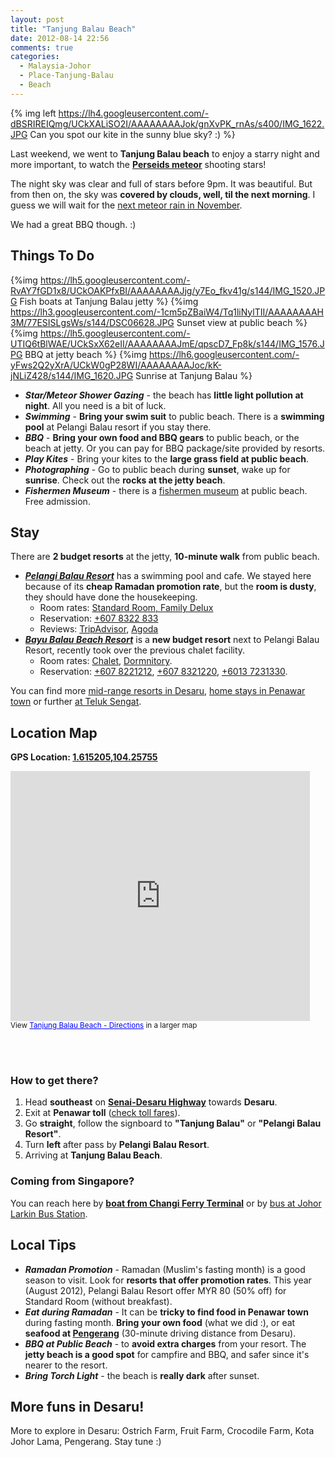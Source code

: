 ```yaml
---
layout: post
title: "Tanjung Balau Beach"
date: 2012-08-14 22:56
comments: true
categories: 
  - Malaysia-Johor
  - Place-Tanjung-Balau
  - Beach
---
```


{% img left https://lh4.googleusercontent.com/-dBSRIREIQmg/UCkXALiSO2I/AAAAAAAAJok/gnXvPK_rnAs/s400/IMG_1622.JPG Can you spot our kite in the sunny blue sky? :) %}

Last weekend, we went to **Tanjung Balau beach** to enjoy a starry night 
and more important, to watch the [**Perseids meteor**](http://www.spacedex.com/perseids/) shooting stars!

The night sky was clear and full of stars before 9pm. It was beautiful. 
But from then on, the sky was **covered by clouds, well, til the next morning**.
I guess we will wait for the [next meteor rain in November](http://www.spacedex.com/leonids/).

We had a great BBQ though. :)


Things To Do
------

{%img https://lh5.googleusercontent.com/-RvAY7fGD1x8/UCkOAKPfxBI/AAAAAAAAJjg/y7Eo_fkv41g/s144/IMG_1520.JPG  Fish boats at Tanjung Balau jetty %} 
{%img https://lh3.googleusercontent.com/-1cm5pZBaiW4/Tq1liNylTII/AAAAAAAAH3M/77ESISLgsWs/s144/DSC06628.JPG  Sunset view at public beach %} 
{%img https://lh5.googleusercontent.com/-UTIQ6tBlWAE/UCkSxX62eII/AAAAAAAAJmE/qpscD7_Fp8k/s144/IMG_1576.JPG  BBQ at jetty beach %} 
{%img https://lh6.googleusercontent.com/-yFws2Q2yXrA/UCkW0gP28WI/AAAAAAAAJoc/kK-jNLiZ428/s144/IMG_1620.JPG  Sunrise at Tanjung Balau %} 

- ***Star/Meteor Shower Gazing*** - the beach has **little light pollution at night**.
  All you need is a bit of luck. 
- ***Swimming*** - **Bring your swim suit** to public beach. There is a **swimming pool** at Pelangi Balau resort if you stay there.
- ***BBQ*** - **Bring your own food and BBQ gears** to public beach, or the beach at jetty.
  Or you can pay for BBQ package/site provided by resorts. 
- ***Play Kites*** - Bring your kites to the **large grass field at public beach**.
- ***Photographing*** - Go to public beach during **sunset**, wake up for **sunrise**. Check out the **rocks at the jetty beach**.
- ***Fishermen Museum*** - there is a [fishermen museum](http://www.youtube.com/watch?v=fRCoGToS0Jw) at public beach. Free admission.

Stay
---

There are **2 budget resorts** at the jetty, **10-minute walk** from public beach. 

- [***Pelangi Balau Resort***](http://pelangibalauresort.blogspot.com/p/contact-us.html) has a swimming pool and cafe. We stayed here because of its **cheap Ramadan promotion rate**, but the **room is dusty**, they should have done the housekeeping.  
  - Room rates: [Standard Room, Family Delux](http://pelangibalauresort.blogspot.sg/p/room-rates.html)
  - Reservation: [+607 8322 833](tel:+6078322833)
  - Reviews: [TripAdvisor](http://www.tripadvisor.com/Hotel_Review-g1436004-d1740028-Reviews-Pelangi_Balau_Resort-Kota_Tinggi_Kota_Tinggi_District_Johor.html), [Agoda](http://www.agoda.com/asia/malaysia/desaru/pelangi_balau_resort.html)
- [***Bayu Balau Beach Resort***](https://www.facebook.com/pages/BAYU-BALAU-BEACH-RESORT/251142618299404) is a **new budget resort** next to Pelangi Balau Resort, recently took over the previous chalet facility.
  - Room rates: [Chalet](http://bayubalaubeachresort.blogspot.sg/2012/03/bayu-chalet-single-bed-bayu-chalet.html), [Dormnitory](http://bayubalaubeachresort.blogspot.sg/2012/03/bayu-dormitory-price-for-weekday-rm-140.html). 
  - Reservation: [+607 8221212](tel:+6078221212), [+607 8321220](tel:+6078321220), [+6013 7231330](tel:+60137231330).

You can find more [mid-range resorts in Desaru](http://wikitravel.org/en/Desaru#Sleep), [home stays in Penawar town](http://lpcstation.blogspot.sg/2009/08/homestaydesaru_24.html) or further [at Teluk Sengat](http://www.facebook.com/pages/Bobs-Homestay/336315441092).

Location Map
------
**GPS Location: [1.615205,104.25755](https://maps.google.com/maps?daddr=1.615205,104.25755)**

<iframe width="95%" height="400" frameborder="0" scrolling="no" marginheight="0" marginwidth="0" src="https://maps.google.com.my/maps/ms?msa=0&amp;msid=205295775928081280405.0004c73b6bc52a8985f16&amp;ie=UTF8&amp;t=m&amp;ll=1.598303,104.039154&amp;spn=0.65892,0.878906&amp;z=10&amp;output=embed"></iframe><br /><small>View <a href="https://maps.google.com.my/maps/ms?msa=0&amp;msid=205295775928081280405.0004c73b6bc52a8985f16&amp;ie=UTF8&amp;t=m&amp;ll=1.598303,104.039154&amp;spn=0.65892,0.878906&amp;z=10&amp;source=embed" style="color:#0000FF;text-align:left">Tanjung Balau Beach - Directions</a> in a larger map</small>

<br/><br/>

### How to get there?
1. Head **southeast** on [**Senai-Desaru Highway**](http://www.e22.com.my/The-Map.html) towards **Desaru**.
2. Exit at **Penawar toll** ([check toll fares](http://www.e22.com.my/Toll-System-Toll-Fares.html)).
3. Go **straight**, follow the signboard to **"Tanjung Balau"** or **"Pelangi Balau
Resort"**.
4. Turn **left** after pass by **Pelangi Balau Resort**.
5. Arriving at **Tanjung Balau Beach**.

### Coming from Singapore?
You can reach here by [**boat from Changi Ferry Terminal**](http://wikitravel.org/en/Desaru#Get_in) 
or by [bus at Johor Larkin Bus Station](http://wikitravel.org/en/Desaru#Get_in).

Local Tips
-----
- ***Ramadan Promotion*** - Ramadan (Muslim's fasting month) is a good season to visit. Look for **resorts that offer promotion rates**. This year (August 2012), Pelangi Balau Resort offer MYR 80 (50% off) for Standard Room (without breakfast).
- ***Eat during Ramadan*** - It can be **tricky to find food in Penawar town** during fasting month. 
  **Bring your own food** (what we did :), or eat **seafood at [Pengerang](http://wikitravel.org/en/Pengerang)** (30-minute driving distance from Desaru).
- ***BBQ at Public Beach*** - to **avoid extra charges** from your resort. The **jetty beach is a good spot** for campfire and BBQ, and safer since it's nearer to the resort.
- ***Bring Torch Light*** - the beach is **really dark** after sunset.

More funs in Desaru!
-----
More to explore in Desaru: Ostrich Farm, Fruit Farm, Crocodile Farm, Kota Johor Lama,
Pengerang. Stay tune :)  
